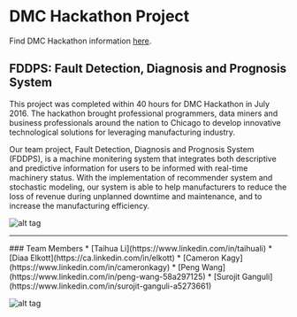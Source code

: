 # DMC Hackathon Project
Find DMC Hackathon information [here](http://hackdmc.org).

## FDDPS: Fault Detection, Diagnosis and Prognosis System
This project was completed within 40 hours for DMC Hackathon in July 2016. The hackathon brought professional programmers, data miners and business professionals around the nation to Chicago to develop innovative technological solutions for leveraging manufacturing industry.

Our team project, Fault Detection, Diagnosis and Prognosis System (FDDPS), is a machine monitering system that integrates both descriptive and predictive information for users to be informed with real-time machinery status. With the implementation of recommender system and stochastic modeling, our system is able to help manufacturers to reduce the loss of revenue during unplanned downtime and maintenance, and to increase the manufacturing efficiency.

![alt tag](https://pbs.twimg.com/media/CnlaJoGWIAE6axs.jpg)
<hr>
### Team Members
* [Taihua Li](https://www.linkedin.com/in/taihuali)
* [Diaa Elkott](https://ca.linkedin.com/in/elkott)
* [Cameron Kagy](https://www.linkedin.com/in/cameronkagy)
* [Peng Wang](https://www.linkedin.com/in/peng-wang-58a297125)
* [Surojit Ganguli](https://www.linkedin.com/in/surojit-ganguli-a5273661)

![alt tag](https://pbs.twimg.com/media/CnnfanvXgAAzhu4.jpg)
